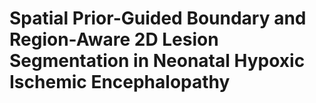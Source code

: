 # Spatial Prior-Guided Boundary and Region-Aware 2D Lesion Segmentation in Neonatal Hypoxic Ischemic Encephalopathy
